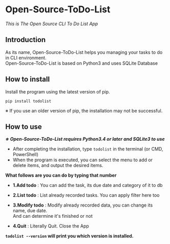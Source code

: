 # Open-Source-ToDo-List
*This is The Open Source CLI To Do List App*

## Introduction

  As its name, Open-Source-ToDo-List helps you managing your tasks to do in CLI environment.  
  Open-Source-ToDo-List is based on Python3 and uses SQLite Database


## How to install
Install the program using the latest version of pip.
```
pip install todolist
```
※ If you use an older version of pip, the installation may not be successful.

## How to use

***※ Open-Source-ToDo-List requires Python3.4 or later and SQLite3 to use***  

* After completing the installation, type ```todolist``` in the terminal (or CMD, PowerShell)
* When the program is executed, you can select the menu to add or delete items, and output the desired items.  
 
 **What follows are you can do by typing that number**
 
- **1.Add todo** : You can add the task, its due date and category of it to db

- **2.List todo** : List already recorded tasks. You can apply filter here too

- **3.Modify todo** : Modify already recorded data, you can change its name, due date.  
                   And can determine it's finished or not 
                   
- **4.Quit** : Literally Quit. Close the App


**```todolist --version``` will print you which version is installed.**
